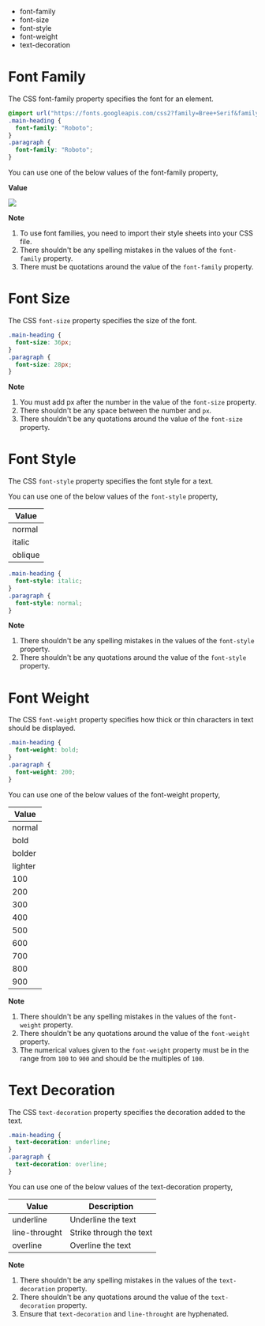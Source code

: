 - font-family
- font-size
- font-style
- font-weight
- text-decoration

# Font Family

The CSS font-family property specifies the font for an element.

```CSS
@import url("https://fonts.googleapis.com/css2?family=Bree+Serif&family=Caveat:wght@400;700&family=Lobster&family=Monoton&family=Open+Sans:ital,wght@0,400;0,700;1,400;1,700&family=Playfair+Display+SC:ital,wght@0,400;0,700;1,700&family=Playfair+Display:ital,wght@0,400;0,700;1,700&family=Roboto:ital,wght@0,400;0,700;1,400;1,700&family=Source+Sans+Pro:ital,wght@0,400;0,700;1,700&family=Work+Sans:ital,wght@0,400;0,700;1,700&display=swap");
.main-heading {
  font-family: "Roboto";
}
.paragraph {
  font-family: "Roboto";
}
```

You can use one of the below values of the font-family property,

<b> Value </b>

<img src="https://nkb-backend-media-static-tenxiitian.s3.ap-south-1.amazonaws.com/tenxiitian_prod/programs/Tech+Programs/frontend-content/ccbp/cheatsheets/static-websites/images/font-families.png">

<b>Note</b>

1. To use font families, you need to import their style sheets into your CSS file.
2. There shouldn't be any spelling mistakes in the values of the `font-family` property.
3. There must be quotations around the value of the `font-family` property.

# Font Size

The CSS `font-size` property specifies the size of the font.

```CSS
.main-heading {
  font-size: 36px;
}
.paragraph {
  font-size: 28px;
}
```

<b>Note</b>

1. You must add px after the number in the value of the `font-size` property.
2. There shouldn't be any space between the number and `px`.
3. There shouldn't be any quotations around the value of the `font-size` property.

# Font Style

The CSS `font-style` property specifies the font style for a text.

You can use one of the below values of the `font-style` property,

| Value   |
| ------- |
| normal  |
| italic  |
| oblique |

```CSS
.main-heading {
  font-style: italic;
}
.paragraph {
  font-style: normal;
}
```

<b>Note</b>

1. There shouldn't be any spelling mistakes in the values of the `font-style` property.
2. There shouldn't be any quotations around the value of the `font-style` property.

# Font Weight

The CSS `font-weight` property specifies how thick or thin characters in text should be displayed.

```CSS
.main-heading {
  font-weight: bold;
}
.paragraph {
  font-weight: 200;
}
```

You can use one of the below values of the font-weight property,

| Value   |
| ------- |
| normal  |
| bold    |
| bolder  |
| lighter |
| 100     |
| 200     |
| 300     |
| 400     |
| 500     |
| 600     |
| 700     |
| 800     |
| 900     |

<b>Note</b>

1. There shouldn't be any spelling mistakes in the values of the `font-weight` property.
2. There shouldn't be any quotations around the value of the `font-weight` property.
3. The numerical values given to the `font-weight` property must be in the range from `100` to `900` and should be the multiples of `100`.

# Text Decoration

The CSS `text-decoration` property specifies the decoration added to the text.

```CSS
.main-heading {
  text-decoration: underline;
}
.paragraph {
  text-decoration: overline;
}
```

You can use one of the below values of the text-decoration property,

| Value         | Description             |
| ------------- | ----------------------- |
| underline     | Underline the text      |
| line-throught | Strike through the text |
| overline      | Overline the text       |

<b>Note</b>

1. There shouldn't be any spelling mistakes in the values of the `text-decoration` property.
2. There shouldn't be any quotations around the value of the `text-decoration` property.
3. Ensure that `text-decoration` and `line-throught` are hyphenated.
